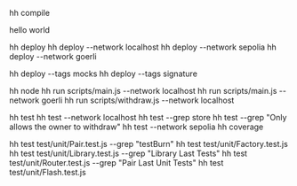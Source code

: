 
hh compile

hello world

hh deploy 
hh deploy --network localhost
hh deploy --network sepolia
hh deploy --network goerli

hh deploy --tags mocks
hh deploy --tags signature

hh node
hh run scripts/main.js --network localhost
hh run scripts/main.js --network goerli
hh run scripts/withdraw.js --network localhost

hh test
hh test --network localhost
hh test --grep store 
hh test --grep "Only allows the owner to withdraw" 
hh test --network sepolia
hh coverage

hh test test/unit/Pair.test.js --grep "testBurn"
hh test test/unit/Factory.test.js
hh test test/unit/Library.test.js --grep "Library Last Tests"
hh test test/unit/Router.test.js --grep "Pair Last Unit Tests"
hh test test/unit/Flash.test.js






